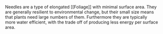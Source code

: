 Needles are a type of elongated [[Foliage]] with minimal surface area.  They are generally resilient to environmental change, but their small size means that plants need large numbers of them.  Furthermore they are typically more water efficient, with the trade off of producing less energy per surface area.     